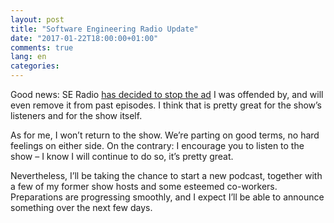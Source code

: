 ```yaml
---
layout: post
title: "Software Engineering Radio Update"
date: "2017-01-22T18:00:00+01:00"
comments: true
lang: en
categories: 
---
```


Good news: SE Radio <a href="http://www.se-radio.net/2017/01/were-listening/">has decided to stop the ad</a> I was offended by, and will even remove it from past episodes. I think that is pretty great for the show’s listeners and for the show itself.

As for me, I won’t return to the show. We’re parting on good terms, no hard feelings on either side. On the contrary: I encourage you to listen to the show – I know I will continue to do so, it’s pretty great.

Nevertheless, I’ll be taking the chance to start a new podcast, together with a few of my former show hosts and some esteemed co-workers. Preparations are progressing smoothly, and I expect I’ll be able to announce something over the next few days.
